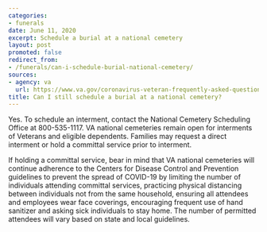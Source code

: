 ```yaml
---
categories:
- funerals
date: June 11, 2020
excerpt: Schedule a burial at a national cemetery
layout: post
promoted: false
redirect_from:
- /funerals/can-i-schedule-burial-national-cemetery/
sources:
- agency: va
  url: https://www.va.gov/coronavirus-veteran-frequently-asked-questions/#status-of-va-national-cemeteri
title: Can I still schedule a burial at a national cemetery?
---
```


Yes. To schedule an interment, contact the National Cemetery Scheduling Office at 800-535-1117. VA national cemeteries remain open for interments of Veterans and eligible dependents. Families may request a direct interment or hold a committal service prior to interment.

If holding a committal service, bear in mind that VA national cemeteries will continue adherence to the Centers for Disease Control and Prevention guidelines to prevent the spread of COVID-19 by limiting the number of individuals attending committal services, practicing physical distancing between individuals not from the same household, ensuring all attendees and employees wear face coverings, encouraging frequent use of hand sanitizer and asking sick individuals to stay home. The number of permitted attendees will vary based on state and local guidelines.